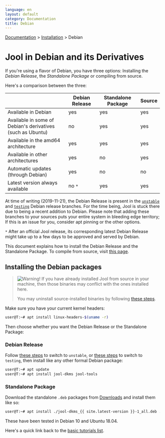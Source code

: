 ```yaml
---
language: en
layout: default
category: Documentation
title: Debian
---
```


[Documentation](documentation.html) > [Installation](documentation.html#installation) > Debian

# Jool in Debian and its Derivatives

If you're using a flavor of Debian, you have three options: Installing the _Debian Release_, the _Standalone Package_ or compiling from source.

Here's a comparison between the three:

| | Debian Release | Standalone Package | Source |
|-|----------------|------------|--------|
| Available in Debian | yes | yes | yes |
| Available in some of Debian's derivatives<br />(such as Ubuntu) | no | yes | yes |
| Available in the amd64 architecture | yes | yes | yes |
| Available in other architectures | yes | no | yes |
| Automatic updates (through Debian) | yes | no | no |
| Latest version always available | no `*` | yes | yes |

At time of writing (2019-11-21), the Debian Release is present in the [`unstable`](https://wiki.debian.org/DebianUnstable) and [`testing`](https://wiki.debian.org/DebianTesting) Debian release branches. For the time being, Jool is stuck there due to being a recent addition to Debian. Please note that adding these branches to your sources puts your entire system in bleeding edge territory; If this is an issue for you, consider apt pinning or the other options.

`*` After an official Jool release, its corresponding latest Debian Release might take up to a few days to be approved and served by Debian.

This document explains how to install the Debian Release and the Standalone Package. To compile from source, visit [this page](install.html).

## Installing the Debian packages

> ![Warning!](../images/warning.svg) If you have already installed Jool from source in your machine, then those binaries may conflict with the ones installed here.
>
> You may uninstall source-installed binaries by following [these steps](install.html#uninstalling).

Make sure you have your current kernel headers:

```bash
user@T:~# apt install linux-headers-$(uname -r)
```

Then choose whether you want the Debian Release or the Standalone Package:

### Debian Release

Follow [these steps](https://wiki.debian.org/DebianUnstable#Installation) to switch to `unstable`, or [these steps](https://wiki.debian.org/DebianTesting#How_to_use_Debian_.28next-stable.29_Testing) to switch to `testing`, then install like any other formal Debian package:

```bash
user@T:~# apt update
user@T:~# apt install jool-dkms jool-tools
```

### Standalone Package

Download the standalone `.deb` packages from [Downloads](download.html) and install them like so:

```bash
user@T:~# apt install ./jool-dkms_{{ site.latest-version }}-1_all.deb ./jool-tools_{{ site.latest-version }}-1_amd64.deb
```

These have been tested in Debian 10 and Ubuntu 18.04.

Here's a quick link back to the [basic tutorials list](documentation.html#basic-tutorials).
